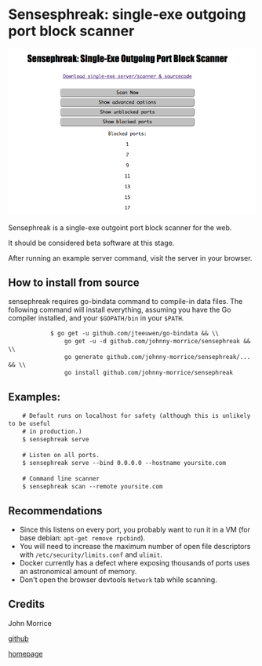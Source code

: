# Sensesphreak: single-exe outgoing port block scanner

![Sensephreak Screenshot](sensephreak.png)

Sensephreak is a single-exe outgoint port block scanner for the web.

It should be considered beta software at this stage.

After running an example server command, visit the server in your browser.

## How to install from source

sensephreak requires go-bindata command to compile-in data files.  The following
command will install everything, assuming you have the Go compiler installed,
and your `$GOPATH/bin` in your `$PATH`.

				$ go get -u github.com/jteeuwen/go-bindata && \\
					go get -u -d github.com/johnny-morrice/sensephreak && \\
					go generate github.com/johnny-morrice/sensephreak/... && \\
					go install github.com/johnny-morrice/sensephreak

## Examples:

        # Default runs on localhost for safety (although this is unlikely to be useful
        # in production.)
        $ sensephreak serve

        # Listen on all ports.
        $ sensephreak serve --bind 0.0.0.0 --hostname yoursite.com

        # Command line scanner
        $ sensephreak scan --remote yoursite.com

## Recommendations

* Since this listens on every port, you probably want to run it in a VM (for base debian: `apt-get remove rpcbind`).
* You will need to increase the maximum number of open file descriptors with `/etc/security/limits.conf` and `ulimit`.
* Docker currently has a defect where exposing thousands of ports uses an astronomical amount of memory.
* Don't open the browser devtools `Network` tab while scanning.

## Credits

John Morrice

[github](https://github.com/johnny-morrice/)

[homepage](http://jmorrice.teoma.io)
